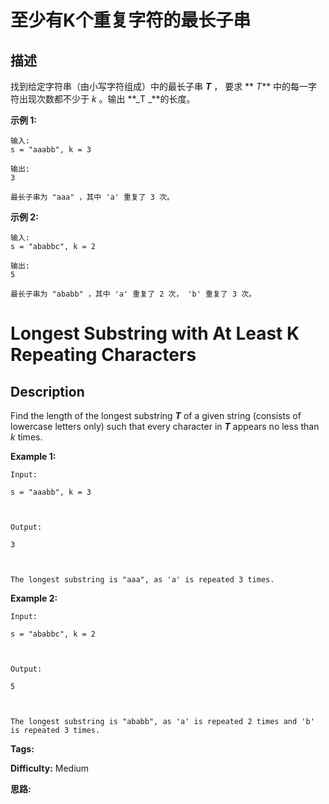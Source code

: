 # 至少有K个重复字符的最长子串

## 描述

找到给定字符串（由小写字符组成）中的最长子串 **_T_** ， 要求  ** _T_**  中的每一字符出现次数都不少于 _k_ 。输出 **_T  _**的长度。

**示例 1:**

    
    
    输入:
    s = "aaabb", k = 3
    
    输出:
    3
    
    最长子串为 "aaa" ，其中 'a' 重复了 3 次。
    

**示例 2:**

    
    
    输入:
    s = "ababbc", k = 2
    
    输出:
    5
    
    最长子串为 "ababb" ，其中 'a' 重复了 2 次， 'b' 重复了 3 次。
    



# Longest Substring with At Least K Repeating Characters

## Description



Find the length of the longest substring **_T_** of a given string (consists of lowercase letters only) such that every character in **_T_** appears no less than _k_ times.

**Example 1:**

    
    
    Input:
    s = "aaabb", k = 3
    
    Output:
    3
    
    The longest substring is "aaa", as 'a' is repeated 3 times.
    

**Example 2:**

    
    
    Input:
    s = "ababbc", k = 2
    
    Output:
    5
    
    The longest substring is "ababb", as 'a' is repeated 2 times and 'b' is repeated 3 times.
    


**Tags:** 

**Difficulty:** Medium

**思路:**
